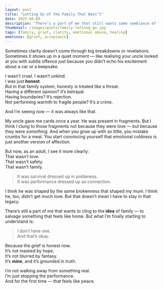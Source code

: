 ```yaml
---
layout: post
title: "Letting Go of the Family That Wasn’t"
date: 2025-06-09
description: "There’s a part of me that still wants some semblance of family. But I’m realising now — I never really had one. And that’s okay."
thumbnail: /images/posts/family-letting-go.jpg
tags: [family, grief, clarity, emotional abuse, healing]
emotions: [grief, acceptance]
---
```


Sometimes clarity doesn’t come through big breakdowns or revelations.  
Sometimes it shows up in a quiet moment — like realising your uncle looked at you with subtle offence just because you didn’t echo his excitement about a car or a keepsake.

I wasn’t cruel. I wasn’t unkind.  
I was just **honest**.  
But in that family system, honesty is treated like a threat.  
Having a different opinion? It’s betrayal.  
Having boundaries? It’s rejection.  
Not performing warmth to fragile people? It’s a crime.

And I’m seeing now — it was always like that.

My uncle gave me cards once a year. He was present in fragments. But I think I clung to those fragments not because they were love — but because they were *something*. And when you grow up with so little, you mistake crumbs for a meal. You start convincing yourself that emotional coldness is just another version of affection.

But now, as an adult, I see it more clearly:  
That wasn’t love.  
That wasn’t safety.  
That wasn’t family.

> It was survival dressed up in politeness.  
> It was performance dressed up as connection.

I think he was shaped by the same brokenness that shaped my mum. I think he, too, didn’t get much love. But that doesn’t mean I have to stay in that legacy.

There’s still a part of me that wants to cling to the **idea** of family — to salvage something that feels like home. But what I’m finally starting to understand is:

> I don’t have one.  
> And that’s okay.

Because the grief is honest now.  
It’s not masked by hope.  
It’s not blurred by fantasy.  
It’s **mine**, and it’s grounded in truth.

I’m not walking away from something real.  
I’m just stopping the performance.  
And for the first time — that feels like peace.
